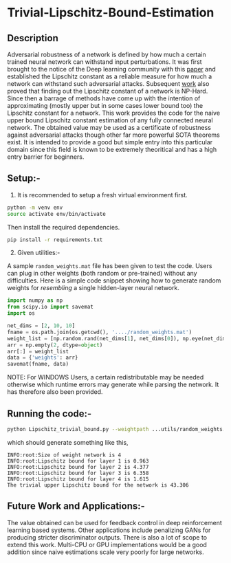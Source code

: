 # Trivial-Lipschitz-Bound-Estimation

## Description
Adversarial robustness of a network is defined by how much a certain trained neural network can withstand input perturbations. It was first brought to the notice of the Deep learning community with this [paper](https://arxiv.org/pdf/1312.6199.pdf) and established the Lipschitz constant as a reliable measure for how much a network can withstand such adversarial attacks. Subsequent [work](https://proceedings.neurips.cc/paper/2018/file/d54e99a6c03704e95e6965532dec148b-Paper.pdf) also proved that finding out the Lipschitz constant of a network is NP-Hard. Since then a barrage of methods have come up with the intention of approximating (mostly upper but in some cases lower bound too) the Lipschitz constant for a network. This work provides the code for the naive upper bound Lipschitz constant estimation of any fully connected neural network. The obtained value may be used as a certificate of robustness against adversarial attacks though other far more powerful SOTA theorems exist. It is intended to provide a good but simple entry into this particular domain since this field is known to be extremely theoritical and has a high entry barrier for beginners.

## Setup:-
1. It is recommended to setup a fresh virtual environment first.
```bash
python -m venv env
source activate env/bin/activate
```
Then install the required dependencies.

```bash
pip install -r requirements.txt
``` 
2. Given utilities:-

A sample ```random_weights.mat``` file has been given to test the code. Users can plug in other weights (both random or pre-trained) without any difficulties. Here is a simple code snippet showing how to generate random weights for *resembling* a single hidden-layer neural network.

```python
import numpy as np
from scipy.io import savemat
import os

net_dims = [2, 10, 10] 
fname = os.path.join(os.getcwd(), '..../random_weights.mat')
weight_list = [np.random.rand(net_dims[1], net_dims[0]), np.eye(net_dims[1])]
arr = np.empty(2, dtype=object)
arr[:] = weight_list
data = {'weights': arr}
savemat(fname, data)
```
NOTE: For WINDOWS Users, a certain redistributable may be needed otherwise which runtime errors may generate while parsing the network. It has therefore also been provided.

## Running the code:-

```bash
python Lipschitz_trivial_bound.py --weightpath ...utils/random_weights.mat
```
which should generate something like this,

```
INFO:root:Size of weight network is 4
INFO:root:Lipschitz bound for layer 1 is 0.963
INFO:root:Lipschitz bound for layer 2 is 4.377
INFO:root:Lipschitz bound for layer 3 is 6.358
INFO:root:Lipschitz bound for layer 4 is 1.615
The trivial upper Lipschitz bound for the network is 43.306
```
## Future Work and Applications:-
The value obtained can be used for feedback control in deep reinforcement learning based systems. Other applications include penalizing GANs for producing stricter discriminator outputs. 
There is also a lot of scope to extend this work. Multi-CPU or GPU implementations would be a good addition since naive estimations scale very poorly for large networks. 

